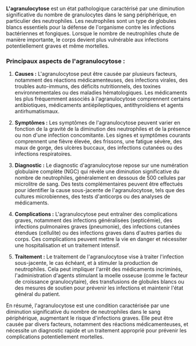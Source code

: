 **L'agranulocytose** est un état pathologique caractérisé par une diminution significative du nombre de granulocytes dans le sang périphérique, en particulier des neutrophiles. Les neutrophiles sont un type de globules blancs essentiels pour la défense de l'organisme contre les infections bactériennes et fongiques. Lorsque le nombre de neutrophiles chute de manière importante, le corps devient plus vulnérable aux infections potentiellement graves et même mortelles.

### Principaux aspects de l'agranulocytose :

1. **Causes :** L'agranulocytose peut être causée par plusieurs facteurs, notamment des réactions médicamenteuses, des infections virales, des troubles auto-immuns, des déficits nutritionnels, des toxines environnementales ou des maladies hématologiques. Les médicaments les plus fréquemment associés à l'agranulocytose comprennent certains antibiotiques, médicaments antiépileptiques, antithyroïdiens et agents antirhumatismaux.

2. **Symptômes :** Les symptômes de l'agranulocytose peuvent varier en fonction de la gravité de la diminution des neutrophiles et de la présence ou non d'une infection concomitante. Les signes et symptômes courants comprennent une fièvre élevée, des frissons, une fatigue sévère, des maux de gorge, des ulcères buccaux, des infections cutanées ou des infections respiratoires.

3. **Diagnostic :** Le diagnostic d'agranulocytose repose sur une numération globulaire complète (NGC) qui révèle une diminution significative du nombre de neutrophiles, généralement en dessous de 500 cellules par microlitre de sang. Des tests complémentaires peuvent être effectués pour identifier la cause sous-jacente de l'agranulocytose, tels que des cultures microbiennes, des tests d'anticorps ou des analyses de médicaments.

4. **Complications :** L'agranulocytose peut entraîner des complications graves, notamment des infections généralisées (septicémie), des infections pulmonaires graves (pneumonie), des infections cutanées étendues (cellulite) ou des infections graves dans d'autres parties du corps. Ces complications peuvent mettre la vie en danger et nécessiter une hospitalisation et un traitement intensif.

5. **Traitement :** Le traitement de l'agranulocytose vise à traiter l'infection sous-jacente, le cas échéant, et à stimuler la production de neutrophiles. Cela peut impliquer l'arrêt des médicaments incriminés, l'administration d'agents stimulant la moelle osseuse (comme le facteur de croissance granulocytaire), des transfusions de globules blancs ou des mesures de soutien pour prévenir les infections et maintenir l'état général du patient.

En résumé, l'agranulocytose est une condition caractérisée par une diminution significative du nombre de neutrophiles dans le sang périphérique, augmentant le risque d'infections graves. Elle peut être causée par divers facteurs, notamment des réactions médicamenteuses, et nécessite un diagnostic rapide et un traitement approprié pour prévenir les complications potentiellement mortelles.